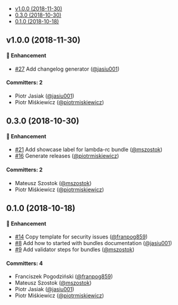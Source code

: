 

<!-- toc -->

- [v1.0.0 (2018-11-30)](#v100-2018-11-30)
- [0.3.0 (2018-10-30)](#030-2018-10-30)
- [0.1.0 (2018-10-18)](#010-2018-10-18)

<!-- tocstop -->

## v1.0.0 (2018-11-30)

#### :rocket: Enhancement
* [#27](https://github.com/kyma-project/bundles/pull/27) Add changelog generator ([@jasiu001](https://github.com/jasiu001))

#### Committers: 2
- Piotr Jasiak ([@jasiu001](https://github.com/jasiu001))
- Piotr Miśkiewicz ([@piotrmiskiewicz](https://github.com/piotrmiskiewicz))


## 0.3.0 (2018-10-30)

#### :rocket: Enhancement
* [#21](https://github.com/kyma-project/bundles/pull/21) Add showcase label for lambda-rc bundle ([@mszostok](https://github.com/mszostok))
* [#16](https://github.com/kyma-project/bundles/pull/16) Generate releases ([@piotrmiskiewicz](https://github.com/piotrmiskiewicz))

#### Committers: 2
- Mateusz Szostok ([@mszostok](https://github.com/mszostok))
- Piotr Miśkiewicz ([@piotrmiskiewicz](https://github.com/piotrmiskiewicz))


## 0.1.0 (2018-10-18)

#### :rocket: Enhancement
* [#14](https://github.com/kyma-project/bundles/pull/14) Copy template for security issues ([@franpog859](https://github.com/franpog859))
* [#8](https://github.com/kyma-project/bundles/pull/8) Add how to started with bundles documentation ([@jasiu001](https://github.com/jasiu001))
* [#9](https://github.com/kyma-project/bundles/pull/9) Add validator steps for bundles ([@mszostok](https://github.com/mszostok))

#### Committers: 4
- Franciszek Pogodziński ([@franpog859](https://github.com/franpog859))
- Mateusz Szostok ([@mszostok](https://github.com/mszostok))
- Piotr Jasiak ([@jasiu001](https://github.com/jasiu001))
- Piotr Miśkiewicz ([@piotrmiskiewicz](https://github.com/piotrmiskiewicz))
